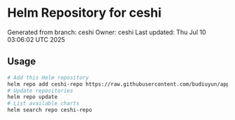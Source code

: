 # Helm Repository for ceshi
Generated from branch: ceshi
Owner: ceshi
Last updated: Thu Jul 10 03:06:02 UTC 2025

## Usage
```bash
# Add this Helm repository
helm repo add ceshi-repo https://raw.githubusercontent.com/budiuyun/appStore/helm-ceshi/
# Update repositories
helm repo update
# List available charts
helm search repo ceshi-repo
```
